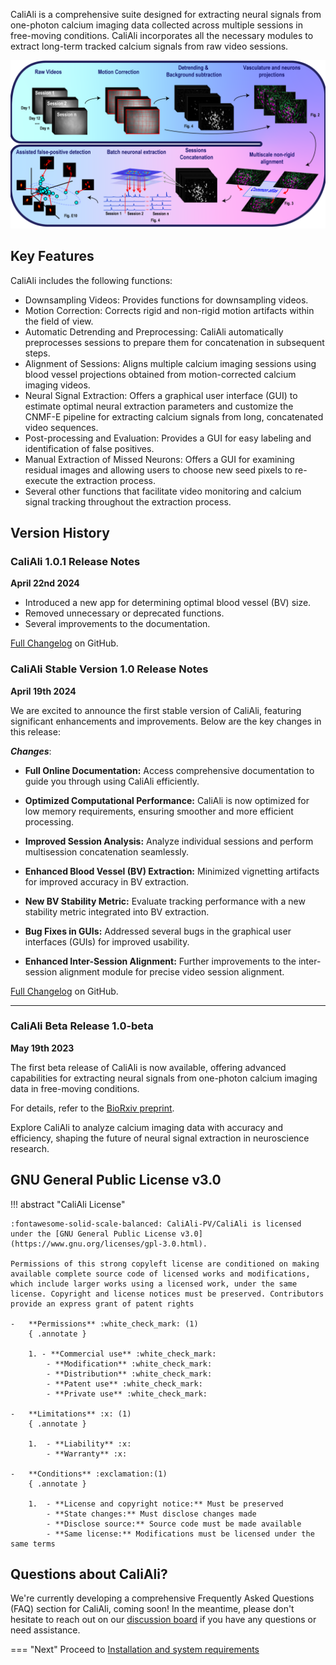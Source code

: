 CaliAli is a comprehensive suite designed for extracting neural signals from one-photon calcium imaging data collected across multiple sessions in free-moving conditions. CaliAli incorporates all the necessary modules to extract long-term tracked calcium signals from raw video sessions.

![CaliAli Pipeline](files/pipeline_summary.png)

## Key Features <a id="key"></a>

CaliAli includes the following functions:


-	Downsampling Videos: Provides functions for downsampling videos.
-	Motion Correction: Corrects rigid and non-rigid motion artifacts within the field of view.
-	Automatic Detrending and Preprocessing: CaliAli automatically preprocesses sessions to prepare them for concatenation in subsequent steps.
-	Alignment of Sessions: Aligns multiple calcium imaging sessions using blood vessel projections obtained from motion-corrected calcium imaging videos.
-	Neural Signal Extraction: Offers a graphical user interface (GUI) to estimate optimal neural extraction parameters and customize the CNMF-E pipeline for extracting calcium signals from long, concatenated video sequences.
-	Post-processing and Evaluation: Provides a GUI for easy labeling and identification of false positives.
-	Manual Extraction of Missed Neurons: Offers a GUI for examining residual images and allowing users to choose new seed pixels to re-execute the extraction process.
-	Several other functions that facilitate video monitoring and calcium signal tracking throughout the extraction process.


## Version History <a id="vh"></a> 

### CaliAli 1.0.1 Release Notes
**April 22nd 2024**

- Introduced a new app for determining optimal blood vessel (BV) size.
- Removed unnecessary or deprecated functions.
- Several improvements to the documentation.

[Full Changelog](https://github.com/CaliAli-PV/CaliAli/compare/v1.0...v1.0.1) on GitHub.

### CaliAli Stable Version 1.0 Release Notes
**April 19th 2024**

We are excited to announce the first stable version of CaliAli, featuring significant enhancements and improvements. Below are the key changes in this release:

***Changes***:

- **Full Online Documentation:** Access comprehensive documentation to guide you through using CaliAli efficiently.

- **Optimized Computational Performance:** CaliAli is now optimized for low memory requirements, ensuring smoother and more efficient processing.

- **Improved Session Analysis:** Analyze individual sessions and perform multisession concatenation seamlessly.

- **Enhanced Blood Vessel (BV) Extraction:** Minimized vignetting artifacts for improved accuracy in BV extraction.

- **New BV Stability Metric:** Evaluate tracking performance with a new stability metric integrated into BV extraction.

- **Bug Fixes in GUIs:** Addressed several bugs in the graphical user interfaces (GUIs) for improved usability.

- **Enhanced Inter-Session Alignment:** Further improvements to the inter-session alignment module for precise video session alignment.

[Full Changelog](https://github.com/CaliAli-PV/CaliAli/compare/Biorxiv-Version...main) on GitHub.

---

### CaliAli Beta Release 1.0-beta 
**May 19th 2023**

The first beta release of CaliAli is now available, offering advanced capabilities for extracting neural signals from one-photon calcium imaging data in free-moving conditions.

For details, refer to the [BioRxiv preprint](https://www.biorxiv.org/content/10.1101/2023.05.19.540935v1).

Explore CaliAli to analyze calcium imaging data with accuracy and efficiency, shaping the future of neural signal extraction in neuroscience research.



## GNU General Public License v3.0 <a id="li"></a>

!!! abstract "CaliAli License"

	:fontawesome-solid-scale-balanced: CaliAli-PV/CaliAli is licensed under the [GNU General Public License v3.0](https://www.gnu.org/licenses/gpl-3.0.html).
	
	Permissions of this strong copyleft license are conditioned on making available complete source code of licensed works and modifications, which include larger works using a licensed work, under the same license. Copyright and license notices must be preserved. Contributors provide an express grant of patent rights

	-	**Permissions** :white_check_mark: (1)
		{ .annotate }
		
		1. - **Commercial use** :white_check_mark:
			- **Modification** :white_check_mark:
			- **Distribution** :white_check_mark:
			- **Patent use** :white_check_mark:
			- **Private use** :white_check_mark:
	
	-	**Limitations** :x:	(1)
		{ .annotate }
		
		1.	- **Liability** :x:
			- **Warranty** :x:
		
	-	**Conditions** :exclamation:(1)
		{ .annotate }
		
		1.  - **License and copyright notice:** Must be preserved
			- **State changes:** Must disclose changes made
			- **Disclose source:** Source code must be made available
			- **Same license:** Modifications must be licensed under the same terms

## Questions about CaliAli? <a id="q"></a>

We're currently developing a comprehensive Frequently Asked Questions (FAQ) section for CaliAli, coming soon! In the meantime, please don't hesitate to reach out on our [discussion board](https://github.com/CaliAli-PV/CaliAli/issues) if you have any questions or need assistance.


=== "Next"
Proceed to [Installation and system requirements](Usage.md)